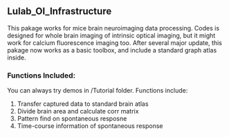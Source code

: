 ## Lulab_OI_Infrastructure

  This pakage works for mice brain neuroimaging data processing. Codes is designed for whole brain imaging of intrinsic optical imaging, but it might work for calcium fluorescence imaging too. 
  After several major update, this pakage now works as a basic toolbox, and include a standard graph atlas inside.

### Functions Included:
You can always try demos in /Tutorial folder. Functions include:
1. Transfer captured data to standard brain atlas
2. Divide brain area and calculate corr matrix
3. Pattern find on spontaneous resposne 
4. Time-course information of spontaneous response

